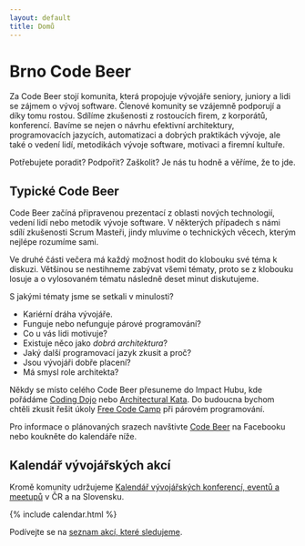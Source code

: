 ```yaml
---
layout: default
title: Domů
---
```


# Brno Code Beer

Za Code Beer stojí komunita, která propojuje vývojáře seniory, juniory a lidi se zájmem
o vývoj software. Členové komunity se vzájemně podporují a díky tomu rostou.
Sdílíme zkušenosti z rostoucích firem, z korporátů, konferencí. Bavíme se nejen o návrhu efektivní
architektury, programovacích jazycích, automatizaci a dobrých praktikách vývoje, ale také o vedení lidí,
metodikách vývoje software, motivaci a firemní kultuře.

Potřebujete poradit? Podpořit? Zaškolit? Je nás tu hodně a věříme, že to jde.

## Typické Code Beer

Code Beer začíná připravenou prezentací z oblasti nových technologií,
vedení lidí nebo metodik vývoje software. V některých případech s námi sdílí
zkušenosti Scrum Masteři, jindy mluvíme o technických věcech, kterým nejlépe rozumíme sami.

Ve druhé části večera má každý možnost hodit do klobouku své téma k diskuzi.
Většinou se nestihneme zabývat všemi tématy, proto se z klobouku losuje a o vylosovaném
tématu následně deset minut diskutujeme.

S jakými tématy jsme se setkali v minulosti?

- Kariérní dráha vývojáře.
- Funguje nebo nefunguje párové programování?
- Co u vás lidi motivuje?
- Existuje něco jako *dobrá architektura*?
- Jaký další programovací jazyk zkusit a proč?
- Jsou vývojáři dobře placení?
- Má smysl role architekta?

Někdy se místo celého Code Beer přesuneme do Impact Hubu, kde pořádáme [Coding Dojo](https://codingdojo.org/) nebo
[Architectural Kata](https://archkatas.herokuapp.com/). Do budoucna bychom chtěli zkusit
řešit úkoly [Free Code Camp](https://www.freecodecamp.org/) při párovém programování.

Pro informace o plánovaných srazech navštivte [Code Beer](https://www.facebook.com/groups/brno.code.beer/)
na Facebooku nebo koukněte do kalendáře níže.

## Kalendář vývojářských akcí

Kromě komunity udržujeme [Kalendář vývojářských konferencí, eventů a meetupů](/kalendar) v ČR a na Slovensku.

{% include calendar.html %}

Podívejte se na [seznam akcí, které sledujeme](/kalendar).
